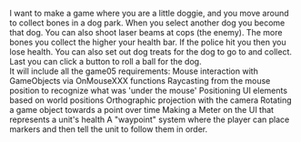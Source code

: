 I want to make a game where you are a little doggie, and you move around to collect bones in a dog park. When you select another dog you become that dog. You can also shoot laser beams at cops (the enemy). The more bones you collect the higher your health bar. If the police hit you then you lose health. You can also set out dog treats for the dog to go to and collect. Last you can click a button to roll a ball for the dog.  
It will include all the game05 requirements:
Mouse interaction with GameObjects via OnMouseXXX functions
Raycasting from the mouse position to recognize what was 'under the mouse'
Positioning UI elements based on world positions
Orthographic projection with the camera
Rotating a game object towards a point over time 
Making a Meter on the UI that represents a unit's health
A "waypoint" system where the player can place markers and then tell the unit to follow them in order. 


